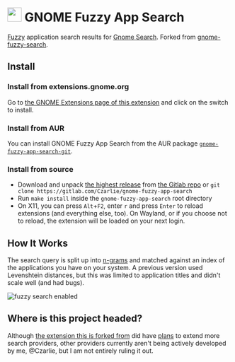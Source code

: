 <img src="/looking_glass_icon.png"  width="32px" height="32px"> GNOME Fuzzy App Search
==================

[Fuzzy](https://en.wikipedia.org/wiki/Approximate_string_matching) application search results for [Gnome Search](https://developer.gnome.org/SearchProvider/). Forked from [gnome-fuzzy-search](https://github.com/fffilo/gnome-fuzzy-search).

## Install

### Install from extensions.gnome.org

Go to [the GNOME Extensions page of this extension](https://extensions.gnome.org/extension/3956/gnome-fuzzy-app-search/) and click on the switch to install.

### Install from AUR

You can install GNOME Fuzzy App Search from the AUR package [`gnome-fuzzy-app-search-git`](https://aur.archlinux.org/packages/gnome-fuzzy-app-search-git).

### Install from source

 - Download and unpack [the highest release](https://gitlab.com/Czarlie/gnome-fuzzy-app-search/-/releases) from [the Gitlab repo](https://gitlab.com/Czarlie/gnome-fuzzy-app-search) or `git clone https://gitlab.com/Czarlie/gnome-fuzzy-app-search`
 - Run `make install` inside the `gnome-fuzzy-app-search` root directory
 - On X11, you can press `Alt`+`F2`, enter `r` and press `Enter` to reload extensions (and everything else, too). On Wayland, or if you choose not to reload, the extension will be loaded on your next login.

## How It Works

The search query is split up into [n-grams](https://en.wikipedia.org/wiki/N-gram#n-grams_for_approximate_matching) and matched against an index of the applications you have on your system. A previous version used Levenshtein distances, but this was limited to application titles and didn't scale well (and had bugs).

![fuzzy search enabled](screenshot_after.png "GNOME search showing 'Calculator' for the query 'calxu'")

## Where is this project headed?

Although [the extension this is forked from](https://github.com/fffilo/gnome-fuzzy-search) did have [plans](https://github.com/fffilo/gnome-fuzzy-search/issues/1#issuecomment-445189640) to extend more search providers, other providers currently aren't being actively developed by me, @Czarlie, but I am not entirely ruling it out. 
